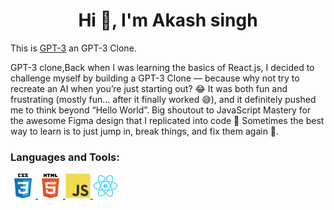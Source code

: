 <h1 align="center">Hi 👋, I'm Akash singh</h1>

 This is [GPT-3](https://akash-0310-gpt-3.netlify.app/) an GPT-3 Clone.
 <p>GPT-3 clone,Back when I was learning the basics of React.js, I decided to challenge myself by building a GPT-3 Clone — because why not try to recreate an AI when you’re just starting out? 😂
It was both fun and frustrating (mostly fun… after it finally worked 😅), and it definitely pushed me to think beyond “Hello World”.
Big shoutout to JavaScript Mastery for the awesome Figma design that I replicated into code 🙌
Sometimes the best way to learn is to just jump in, break things, and fix them again 🚀.</p>


<h3 align="left">Languages and Tools:</h3>
<p align="left"> <a href="https://www.w3schools.com/css/" target="_blank" rel="noreferrer"> <img src="https://raw.githubusercontent.com/devicons/devicon/master/icons/css3/css3-original-wordmark.svg" alt="css3" width="40" height="40"/> </a> <a href="https://www.w3.org/html/" target="_blank" rel="noreferrer"> <img src="https://raw.githubusercontent.com/devicons/devicon/master/icons/html5/html5-original-wordmark.svg" alt="html5" width="40" height="40"/> </a> <a href="https://developer.mozilla.org/en-US/docs/Web/JavaScript" target="_blank" rel="noreferrer"> <img src="https://raw.githubusercontent.com/devicons/devicon/master/icons/javascript/javascript-original.svg" alt="javascript" width="40" height="40"/> </a> <a href="https://developer.mozilla.org/en-US/docs/Web/React" target="_blank" rel="noreferrer"> <img src="https://raw.githubusercontent.com/devicons/devicon/master/icons/React/React-original.svg" alt="Reactjs" width="40" height="40"/> </a></p>

